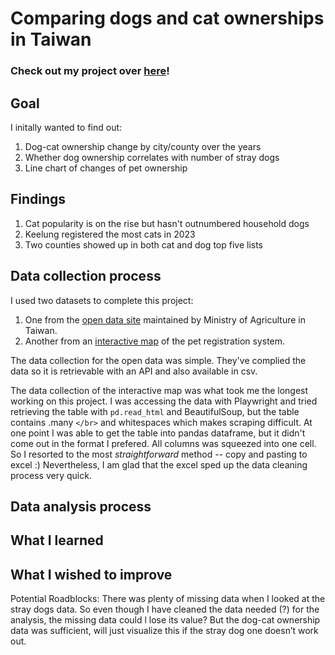 # Comparing dogs and cat ownerships in Taiwan

### Check out my project over [here](https://sabinahung.github.io/pet-ownership-taiwan/)!

## Goal
I initally wanted to find out: 
1. Dog-cat ownership change by city/county over the years
2. Whether dog ownership correlates with number of stray dogs
3. Line chart of changes of pet ownership

## Findings
1. Cat popularity is on the rise but hasn't outnumbered household dogs
2. Keelung registered the most cats in 2023
3. Two counties showed up in both cat and dog top five lists

## Data collection process
I used two datasets to complete this project: 
1. One from the [open data site](https://data.coa.gov.tw/open_search.aspx?id=ccezNvv4oYbO) maintained by Ministry of Agriculture in Taiwan. 
2. Another from an [interactive map](https://www.pet.gov.tw/PetsMap/PetsMap.aspx) of the pet registration system.

The data collection for the open data was simple. They've complied the data so it is retrievable with an API and also available in csv.

The data collection of the interactive map was what took me the longest working on this project. I was accessing the data with Playwright and tried retrieving the table with `pd.read_html` and BeautifulSoup, but the table contains .many `</br>` and whitespaces which makes scraping difficult. At one point I was able to get the table into pandas dataframe, but it didn't come out in the format I prefered. All columns was squeezed into one cell. So I resorted to the most *straightforward* method -- copy and pasting to excel :) Nevertheless, I am glad that the excel sped up the data cleaning process very quick.  
## Data analysis process


## What I learned

## What I wished to improve 

Potential Roadblocks:
There was plenty of missing data when I looked at the stray dogs data. So even though I have cleaned the data needed (?) for the analysis, the missing data could l lose its value? 
But the dog-cat ownership data was sufficient, will just visualize this if the stray dog one doesn’t work out. 
